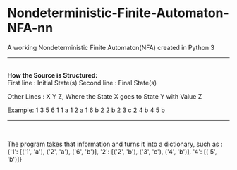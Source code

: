 # Nondeterministic-Finite-Automaton-NFA-nn
A working Nondeterministic Finite Automaton(NFA) created in Python 3
_________________
<br>
<b> How the Source is Structured: </b>
<br>
First line : Initial State(s)
Second line : Final State(s)

Other Lines : X Y Z, Where the State X goes to State Y with Value Z

Example: 
1
3 5 6
1 1 a 
1 2 a
1 6 b
2 2 b 
2 3 c
2 4 b
4 5 b

________________
<br>

The program takes that information and turns it into a dictionary, such as : {'1': [('1', 'a'), ('2', 'a'), ('6', 'b')], '2': [('2', 'b'), ('3', 'c'), ('4', 'b')], '4': [('5', 'b')]}
